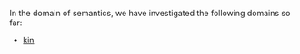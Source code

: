 In the domain of semantics, we have investigated the following domains so far: 

- [kin]


[kin]: https://lgdesc.github.io/glio1241/grammar/semantics/Kin
